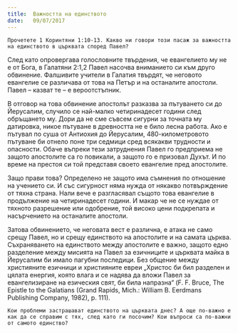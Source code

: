```yaml
---
title:  Важността на единството
date:   09/07/2017
---
```


`Прочетете 1 Коринтяни 1:10-13. Какво ни говори този пасаж за важността на единството в църквата според Павел?`

След като опровергава голословните твърдения, че евангелието му не е от Бога, в Галатяни 2:1,2 Павел насочва вниманието си към друго обвинение. Фалшивите учители в Галатия твърдят, че неговото евангелие се различава от това на Петър и на останалите апостоли. Павел – казват те – е вероотстъпник.

В отговор на това обвинение апостолът разказва за пътуването си до Йерусалим, случило се най-малко четиринадесет години след обръщането му. Дори да не сме съвсем сигурни за точната му датировка, никое пътуване в древността не е било лесна работа. Ако е пътувал по суша от Антиохия до Йерусалим, 480-километровото пътуване би отнело поне три седмици сред всякакви трудности и опасности. Обаче въпреки тези затруднения Павел го предприема не защото апостолите са го повикали, а защото го е призовал Духът. И по време на престоя си той представя своето евангелие пред апостолите.

Защо прави това? Определено не защото има съмнения по отношение на учението си. И със сигурност няма нужда от някакво потвърждение от тяхна страна. Нали вече е разгласявал същото това евангелие в продължение на четиринадесет години. И макар че не се нуждае от тяхното разрешение или одобрение, той високо цени подкрепата и насърчението на останалите апостоли.

Затова обвинението, че неговата вест е различна, е атака не само срещу Павел, но и срещу единството на апостолите и на самата църква. Съхраняването на единството между апостолите е важно, защото едно разделение между мисията на Павел за езичниците и църквата майка в Йерусалим би имало пагубни последици. Без общение между християните езичници и християните евреи „Христос би бил разделен и цялата енергия, която влага и се надява да вложи Павел за евангелизиране на езическия свят, би била напразна“ (F. F. Bruce, The Epistle to the Galatians (Grand Rapids, Mich.: William B. Eerdmans Publishing Company, 1982), p. 111).

`Кои проблеми застрашават единството на църквата днес? А още по-важно е как да се справим с тях, след като ги посочим? Кои въпроси са по-важни от самото единство?`